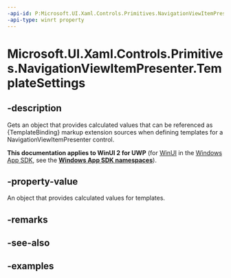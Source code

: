 ```yaml
---
-api-id: P:Microsoft.UI.Xaml.Controls.Primitives.NavigationViewItemPresenter.TemplateSettings
-api-type: winrt property
---
```


# Microsoft.UI.Xaml.Controls.Primitives.NavigationViewItemPresenter.TemplateSettings

<!--
public Microsoft.UI.Xaml.Controls.Primitives.NavigationViewItemPresenterTemplateSettings TemplateSettings { get; }
-->

## -description

Gets an object that provides calculated values that can be referenced as {TemplateBinding} markup extension sources when defining templates for a NavigationViewItemPresenter control.

**This documentation applies to WinUI 2 for UWP** (for [WinUI](/windows/apps/winui/winui3/) in the [Windows App SDK](/windows/apps/windows-app-sdk/), see the **[Windows App SDK namespaces](/windows/windows-app-sdk/api/winrt/)**).

## -property-value

An object that provides calculated values for templates.

## -remarks

## -see-also

## -examples
